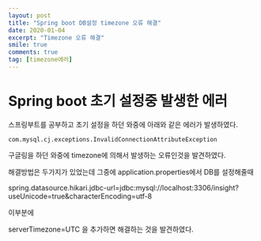 ```yaml
---
layout: post
title: "Spring boot DB설정 timezone 오류 해결"
date: 2020-01-04
excerpt: "Timezone 오류 해결"
smile: true
comments: true
tag: [timezone에러]
---
```

# Spring boot 초기 설정중 발생한 에러
스프링부트를 공부하고 초기 설정을 하던 와중에
아래와 같은 에러가 발생하였다.

    com.mysql.cj.exceptions.InvalidConnectionAttributeException

구글링을 하던 와중에 timezone에 의해서 발생하는 오류인것을 발견하였다.

해결방법은 두가지가 있었는데 그중에 application.properties에서 DB를 설정해줄때

spring.datasource.hikari.jdbc-url=jdbc:mysql://localhost:3306/insight?useUnicode=true&characterEncoding=utf-8

이부분에

serverTimezone=UTC 을 추가하면 해결하는 것을 발견하였다.